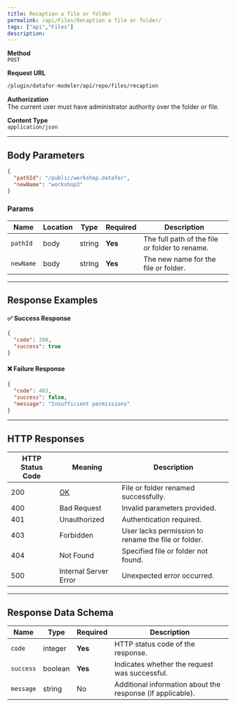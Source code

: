 ```yaml
---
title: Recaption a file or folder
permalink: /api/Files/Recaption a file or folder/
tags: ["api","Files"]
description:
---
```


**Method**  
`POST`

**Request URL**
```html
/plugin/datafor-modeler/api/repo/files/recaption
```

**Authorization**  
The current user must have administrator authority over the folder or file.

**Content Type**  
`application/json`

---

## **Body Parameters**

```json
{
  "pathId": "/public/workshop.datafor",
  "newName": "workshop3"
}
```

### **Params**

| Name      | Location | Type   | Required | Description |
|-----------|----------|--------|----------|-------------|
| `pathId`  | body    | string | **Yes**  | The full path of the file or folder to rename. |
| `newName` | body    | string | **Yes**  | The new name for the file or folder. |

---

## **Response Examples**

#### ✅ **Success Response**
```json
{
  "code": 200,
  "success": true
}
```

#### ❌ **Failure Response**
```json
{
  "code": 403,
  "success": false,
  "message": "Insufficient permissions"
}
```

---

## **HTTP Responses**

| HTTP Status Code | Meaning                                                 | Description |
|------------------|---------------------------------------------------------|-------------|
| 200              | [OK](https://tools.ietf.org/html/rfc7231#section-6.3.1) | File or folder renamed successfully. |
| 400              | Bad Request                                             | Invalid parameters provided. |
| 401              | Unauthorized                                            | Authentication required. |
| 403              | Forbidden                                               | User lacks permission to rename the file or folder. |
| 404              | Not Found                                               | Specified file or folder not found. |
| 500              | Internal Server Error                                   | Unexpected error occurred. |

---

## **Response Data Schema**

| Name      | Type    | Required | Description |
|-----------|---------|----------|-------------|
| `code`    | integer | **Yes**  | HTTP status code of the response. |
| `success` | boolean | **Yes**  | Indicates whether the request was successful. |
| `message` | string  | No       | Additional information about the response (if applicable). |